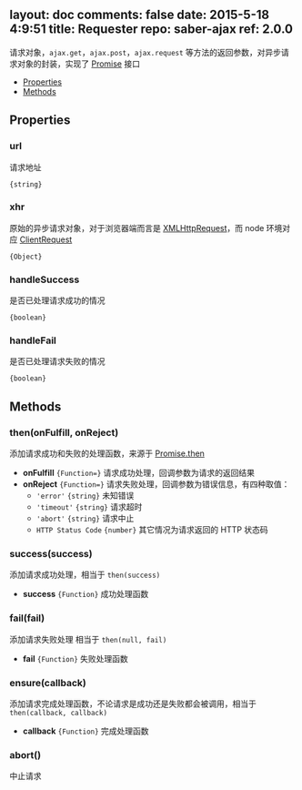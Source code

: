 layout: doc
comments: false
date: 2015-5-18 4:9:51
title: Requester
repo: saber-ajax
ref: 2.0.0
---

请求对象，`ajax.get`，`ajax.post`，`ajax.request` 等方法的返回参数，对异步请求对象的封装，实现了 [Promise](https://github.com/ecomfe/saber-promise) 接口

* [Properties](#properties)
* [Methods](#methods)

## Properties

### url

请求地址

`{string}`

### xhr

原始的异步请求对象，对于浏览器端而言是 [XMLHttpRequest](https://developer.mozilla.org/zh-CN/docs/Web/API/XMLHttpRequest)，而 node 环境对应 [ClientRequest](https://nodejs.org/api/http.html#http_class_http_clientrequest)

`{Object}`

### handleSuccess

是否已处理请求成功的情况

`{boolean}`

### handleFail

是否已处理请求失败的情况

`{boolean}`

## Methods

### then(onFulfill, onReject)

添加请求成功和失败的处理函数，来源于 [Promise.then](https://github.com/ecomfe/saber-promise/blob/master/doc/promise.md#thenonfulfilled-onrejected)

* **onFulfill** `{Function=}` 请求成功处理，回调参数为请求的返回结果
* **onReject** `{Function=}` 请求失败处理，回调参数为错误信息，有四种取值：
    * `'error'` `{string}` 未知错误
    * `'timeout'` `{string}` 请求超时
    * `'abort'` `{string}` 请求中止
    * `HTTP Status Code` `{number}` 其它情况为请求返回的 HTTP 状态码

### success(success)

添加请求成功处理，相当于 `then(success)`

* **success** `{Function}` 成功处理函数

### fail(fail)

添加请求失败处理 相当于 `then(null, fail)`

* **fail** `{Function}` 失败处理函数

### ensure(callback)

添加请求完成处理函数，不论请求是成功还是失败都会被调用，相当于 `then(callback, callback)`

* **callback** `{Function}` 完成处理函数

### abort()

中止请求